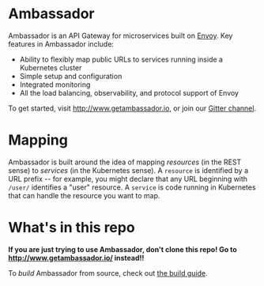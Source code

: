 Ambassador
==========

Ambassador is an API Gateway for microservices built on [Envoy](https://lyft.github.io/envoy/). Key features in Ambassador include:

* Ability to flexibly map public URLs to services running inside a Kubernetes cluster
* Simple setup and configuration
* Integrated monitoring
* All the load balancing, observability, and protocol support of Envoy

To get started, visit http://www.getambassador.io, or join our [Gitter channel](https://gitter.im/datawire/ambassador).

Mapping
=======

Ambassador is built around the idea of mapping _resources_ (in the REST sense) to _services_ (in the Kubernetes sense). A `resource` is identified by a URL prefix -- for example, you might declare that any URL beginning with `/user/` identifies a "user" resource. A `service` is code running in Kubernetes that can handle the resource you want to map.

What's in this repo
==================

**If you are just trying to use Ambassador, don't clone this repo! Go to http://www.getambassador.io/ instead!!**

To _build_ Ambassador from source, check out [the build guide](BUILDING.md).
